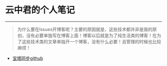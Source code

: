 # 云中君的个人笔记
***
> 为什么要在lssues开博客呢？主要的原因就是，这些技术都并非是我的原创，没有必要单独写在博客上面！博客以后就是为了纯生活类的博客！在为了这些技术类的文章单独开一个博客，没有什么必要！且管理的时候也比较麻烦！
* [宝塔同步github](https://github.com/alterfang/bolg/issues/1)
